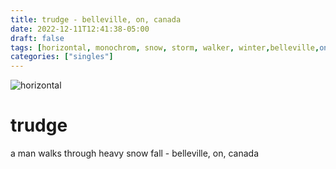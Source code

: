 ```yaml
---
title: trudge - belleville, on, canada
date: 2022-12-11T12:41:38-05:00
draft: false
tags: [horizontal, monochrom, snow, storm, walker, winter,belleville,on, canada]
categories: ["singles"]
---
```

![horizontal](/p/sbr-20221211-1000544.jpg)
<!--more-->
# trudge
a man walks through heavy snow fall - belleville, on, canada
